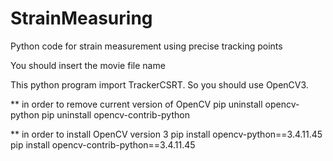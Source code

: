 # StrainMeasuring
Python code for strain measurement using precise tracking points

You should insert the movie file name

This python program import TrackerCSRT. So you should use OpenCV3.

** in order to remove current version of OpenCV
pip uninstall opencv-python
pip uninstall opencv-contrib-python

 
** in order to install OpenCV version 3
pip install opencv-python==3.4.11.45
pip install opencv-contrib-python==3.4.11.45

